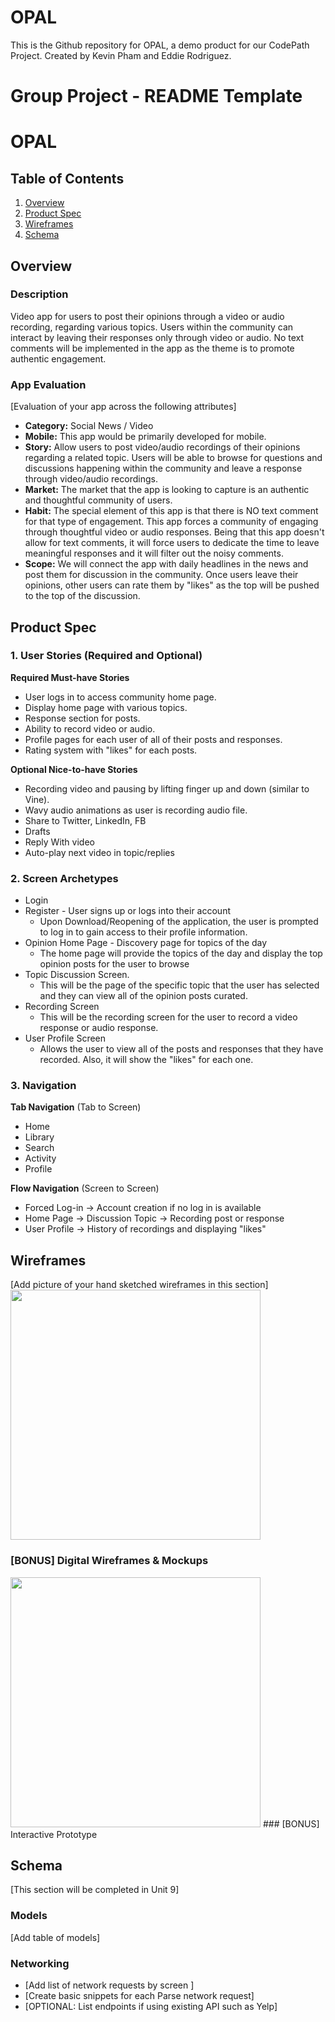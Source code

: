 # OPAL
This is the Github repository for OPAL, a demo product for our CodePath Project. Created by Kevin Pham and Eddie Rodriguez.

Group Project - README Template
===

# OPAL

## Table of Contents
1. [Overview](#Overview)
1. [Product Spec](#Product-Spec)
1. [Wireframes](#Wireframes)
2. [Schema](#Schema)

## Overview
### Description
Video app for users to post their opinions through a video or audio recording, regarding various topics. Users within the community can interact by leaving their responses only through video or audio. No text comments will be implemented in the app as the theme is to promote authentic engagement.

### App Evaluation
[Evaluation of your app across the following attributes]
- **Category:** Social News / Video
- **Mobile:** This app would be primarily developed for mobile.
- **Story:** Allow users to post video/audio recordings of their opinions regarding a related topic. Users will be able to browse for questions and discussions happening within the community and leave a response through video/audio recordings.
- **Market:** The market that the app is looking to capture is an authentic and thoughtful community of users.
- **Habit:** The special element of this app is that there is NO text comment for that type of engagement. This app forces a community of engaging through thoughtful video or audio responses. Being that this app doesn't allow for text comments, it will force users to dedicate the time to leave meaningful responses and it will filter out the noisy comments.
- **Scope:** We will connect the app with daily headlines in the news and post them for discussion in the community. Once users leave their opinions, other users can rate them by "likes" as the top will be pushed to the top of the discussion.

## Product Spec

### 1. User Stories (Required and Optional)

**Required Must-have Stories**

* User logs in to access community home page.
* Display home page with various topics.
* Response section for posts.
* Ability to record video or audio.
* Profile pages for each user of all of their posts and responses.
* Rating system with "likes" for each posts.


**Optional Nice-to-have Stories**

* Recording video and pausing by lifting finger up and down (similar to Vine).
* Wavy audio animations as user is recording audio file.
* Share to Twitter, LinkedIn, FB
* Drafts
* Reply With video
* Auto-play next video in topic/replies

### 2. Screen Archetypes

* Login 
* Register - User signs up or logs into their account
   * Upon Download/Reopening of the application, the user is prompted to log in to gain access to their profile information.
* Opinion Home Page - Discovery page for topics of the day
   * The home page will provide the topics of the day and display the top opinion posts for the user to browse
* Topic Discussion Screen.
   * This will be the page of the specific topic that the user has selected and they can view all of the opinion posts curated.
* Recording Screen 
   * This will be the recording screen for the user to record a video response or audio response.
* User Profile Screen
   * Allows the user to view all of the posts and responses that they have recorded. Also, it will show the "likes" for each one.

### 3. Navigation

**Tab Navigation** (Tab to Screen)

* Home
* Library
* Search
* Activity
* Profile

**Flow Navigation** (Screen to Screen)

* Forced Log-in -> Account creation if no log in is available
* Home Page -> Discussion Topic -> Recording post or response
* User Profile -> History of recordings and displaying "likes" 

## Wireframes
[Add picture of your hand sketched wireframes in this section]
<img src="https://i.imgur.com/vI3B5S7.jpg" height=400>
### [BONUS] Digital Wireframes & Mockups
<img src="https://i.imgur.com/vI3B5S7.jpg" height=400>
### [BONUS] Interactive Prototype

## Schema 
[This section will be completed in Unit 9]
### Models
[Add table of models]
### Networking
- [Add list of network requests by screen ]
- [Create basic snippets for each Parse network request]
- [OPTIONAL: List endpoints if using existing API such as Yelp]
